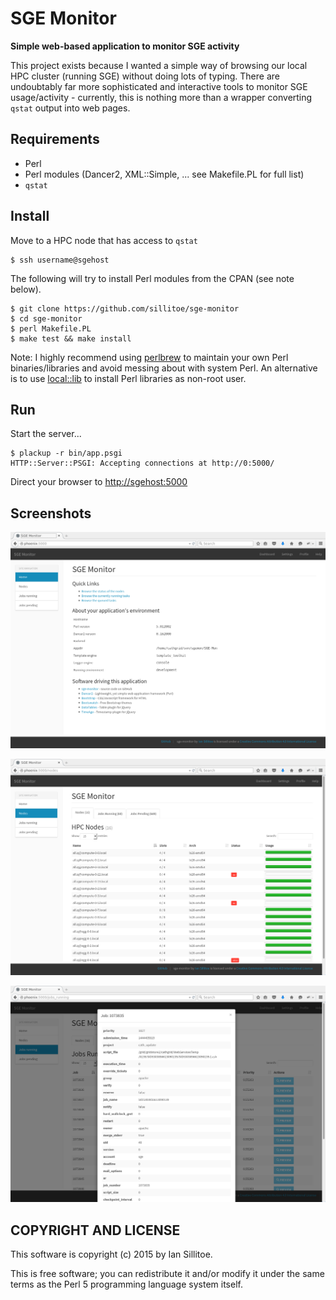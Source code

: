 # SGE Monitor

**Simple web-based application to monitor SGE activity**

This project exists because I wanted a simple way of browsing our local HPC cluster (running SGE)
without doing lots of typing. There are undoubtably far more sophisticated and interactive tools to monitor SGE usage/activity - currently, this is nothing more than a wrapper converting `qstat` output into web pages.

## Requirements

 * Perl
 * Perl modules (Dancer2, XML::Simple, ... see Makefile.PL for full list)
 * `qstat`

## Install

Move to a HPC node that has access to `qstat`

    $ ssh username@sgehost

The following will try to install Perl modules from the CPAN (see note below).

    $ git clone https://github.com/sillitoe/sge-monitor
    $ cd sge-monitor
    $ perl Makefile.PL
    $ make test && make install

Note: I highly recommend using [perlbrew](http://perlbrew.pl) to maintain your own Perl binaries/libraries and avoid messing about with system Perl. An alternative is to use [local::lib](http://stackoverflow.com/questions/2980297/how-can-i-use-cpan-as-a-non-root-user "StackOverflow: how-can-i-use-cpan-as-a-non-root-user") to install Perl libraries as non-root user.

## Run

Start the server...

    $ plackup -r bin/app.psgi
    HTTP::Server::PSGI: Accepting connections at http://0:5000/

Direct your browser to [http://sgehost:5000](http://sgehost:5000)

## Screenshots

![Home](/resources/screenshot-home.png?raw=true "Screenshot of home page")

![Nodes](/resources/screenshot-nodes.png?raw=true "Screenshot of 'nodes' page")

![Job details](/resources/screenshot-jobs.png?raw=true "Screenshot of 'job detail' page")

## COPYRIGHT AND LICENSE

This software is copyright (c) 2015 by Ian Sillitoe.

This is free software; you can redistribute it and/or modify it under the same terms as the Perl 5 programming language system itself.

